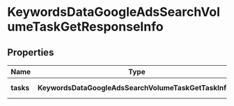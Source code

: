 # KeywordsDataGoogleAdsSearchVolumeTaskGetResponseInfo

## Properties

| Name | Type | Description | Notes |
|------------ | ------------- | ------------- | -------------|
**tasks** | **KeywordsDataGoogleAdsSearchVolumeTaskGetTaskInfo[]** | array of tasks |[optional]|